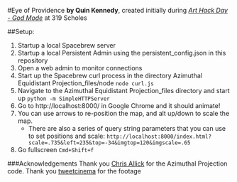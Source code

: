 #Eye of Providence
**by Quin Kennedy**, created initially during [_Art Hack Day - God Mode_](http://arthackday.net/god_mode/) at 319 Scholes

##Setup:
1. Startup a local Spacebrew server
2. Startup a local Persistent Admin using the persistent_config.json in this repository
3. Open a web admin to monitor connections
4. Start up the Spacebrew curl process in the directory Azimuthal Equidistant Projection_files/node `node curl.js`
5. Navigate to the Azimuthal Equidistant Projection_files directory and start up `python -m SimpleHTTPServer`
6. Go to http://localhost:8000/ in Google Chrome and it should animate!
7. You can use arrows to re-position the map, and alt up/down to scale the map.
    * There are also a series of query string parameters that you can use to set positions and scale:
    `http://localhost:8000/index.html?scale=.735&left=235&top=-34&imgtop=120&imgscale=.65`
8. Go fullscreen `Cmd+Shift+f`


###Acknowledgements
Thank you [Chris Allick](https://github.com/chrisallick) for the Azimuthal Projection code.
Thank you [tweetcinema](http://www.tweetcinema.com/watchme/) for the footage